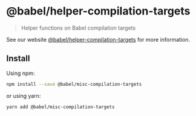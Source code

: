 # @babel/helper-compilation-targets

> Helper functions on Babel compilation targets

See our website [@babel/helper-compilation-targets](https://babeljs.io/docs/en/babel-helper-compilation-targets) for more information.

## Install

Using npm:

```sh
npm install --save @babel/misc-compilation-targets
```

or using yarn:

```sh
yarn add @babel/misc-compilation-targets
```
